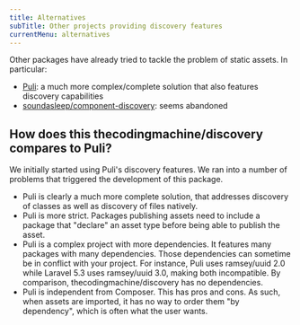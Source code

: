 ```yaml
---
title: Alternatives
subTitle: Other projects providing discovery features
currentMenu: alternatives
---
```


Other packages have already tried to tackle the problem of static assets. In particular:

- [Puli](http://docs.puli.io/en/latest/discovery/introduction.html): a much more complex/complete solution that also features discovery capabilities
- [soundasleep/component-discovery](https://github.com/soundasleep/component-discovery): seems abandoned

## How does this thecodingmachine/discovery compares to Puli?

We initially started using Puli's discovery features. We ran into a number of problems that triggered the development of this package.

- Puli is clearly a much more complete solution, that addresses discovery of classes as well as discovery of files natively.
- Puli is more strict. Packages publishing assets need to include a package that "declare" an asset type before being able to publish the asset.
- Puli is a complex project with more dependencies. It features many packages with many dependencies. Those dependencies can sometime be in conflict with your project. For instance, Puli uses ramsey/uuid 2.0 while Laravel 5.3 uses ramsey/uuid 3.0, making both incompatible. By comparison, thecodingmachine/discovery has no dependencies.
- Puli is independent from Composer. This has pros and cons. As such, when assets are imported, it has no way to order them "by dependency", which is often what the user wants.
